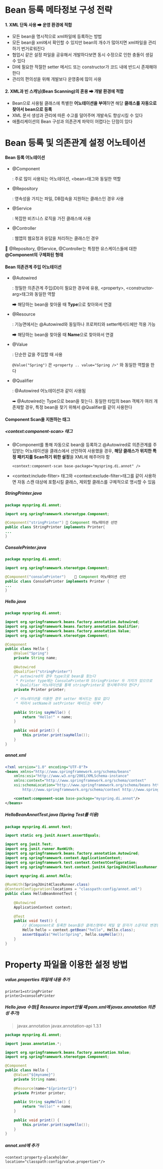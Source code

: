# Bean 등록 메타정보 구성 전략

#### 1. XML 단독 사용 ➡ 운영 환경에 적합

* 모든 bean을 명시적으로 xml파일에 등록하는 방법
* 모든 bean을 xml에서 확인할 수 있지만 bean의 개수가 많아지면 xml파일을 관리하기 번거로워진다
* 협업시 같은 설정 파일을 공유해서 개발하다보면 동시 수정으로 인한 충돌이 생길 수 있다
* DI에 필요한 적절한 setter 메서드 또는 constructor가 코드 내에 반드시 존재해야 한다
*  관리의 편의성을 위해 개발보다 운영중에 많이 사용



#### 2. XML과 빈 스캐닝(Bean Scanning)의 혼용  ➡ 개발 환경에 적합

* Bean으로 사용될 클래스에 특별한 **어노테이션을 부여**하면 해당 **클래스를 자동으로 찾아서 bean으로 등록**
* XML 문서 생성과 관리에 따른 수고를 덜어주며 개발속도 향상시킬 수 있다
* 애플리케이션의 Bean 구성과 의존관계 파악이 어렵다는 단점이 있다



# Bean 등록 및 의존관계 설정 어노테이션

#### Bean 등록 어노테이션

* @Component 

  : 주로 많이 사용되는 어노테이션, \<bean>태그와 동일한 역할

* @Repository

  : 영속성을 가지는 파일, DB접속을 지원하는 클래스인 경우 사용

* @Service

  : 복잡한 비즈니스 로직을 가진 클래스에 사용

* @Controller

  : 웹앱의 웹요청과 응답을 처리하는 클래스인 경우

🚨 @Repository, @Service, @Controller는 특정한 유스케이스들에 대한 **@Component의 구체화된 형태**



#### Bean 의존관계 주입 어노테이션

* @Autowired

  : 정밀한 의존관계 주입(DI)이 필요한 경우에 유용, \<property>, \<constructor-arg>태그와 동일한 역할

  ➡ 해당하는 bean을 찾아올 때 **Type**으로 찾아와서 연결

* @Resource

  : 기능면에서는 @Autowired와 동일하나 프로퍼티와 setter메서드에만 적용 가능

  ➡ 해당하는 bean을 찾아올 때 **Name**으로 찾아와서 연결

* @Value

  : 단순한 값을 주입할 때 사용

  `@Value("Spring")` 은 `<property .. value="Spring />"` 와 동일한 역할을 한다

* @Qualifier

  : @Autowired 어노테이션과 같이 사용됨

  ➡ @Autowired는 Type으로 bean을 찾는다. 동일한 타입의 bean 객체가 여러 개 존재할 경우, 특정 bean을 찾기 위해서 @Qualifier를 같이 사용한다



#### Component Scan을 지원하는 태그

##### \<context:component-scan> 태그

* @Component를 통해 자동으로 bean을 등록하고 @Autowired로 의존관계를 주입받는 어노테이션을 클래스에서 선언하여 사용했을 경우, **해당 클래스가 위치한 특정 패키지를 Scan하기 위한 설정**을 XML에 해주어야 함

  `<context:component-scan base-package="myspring.di.annot" />`

* \<context:include-filter> 태그와 \<context:exclude-filter>태그를 같이 사용하면 자동 스캔 대상에 포함시킬 클래스, 제외할 클래스를 구체적으로 명시할 수 있음





##### StringPrinter.java

```java
package myspring.di.annot;

import org.springframework.stereotype.Component;

@Component("stringPrinter")	🚨 Component 어노테이션 선언
public class StringPrinter implements Printer{
...
}
```



##### ConsolePrinter.java

```java
package myspring.di.annot;

import org.springframework.stereotype.Component;

@Component("consolePrinter")	🚨 Component 어노테이션 선언	
public class ConsolePrinter implements Printer {
...
}

```



##### Hello.java

```java
package myspring.di.annot;

import org.springframework.beans.factory.annotation.Autowired;
import org.springframework.beans.factory.annotation.Qualifier;
import org.springframework.beans.factory.annotation.Value;
import org.springframework.stereotype.Component;

@Component
public class Hello {
	@Value("Spring")
	private String name;
	
	@Autowired
	@Qualifier("stringPrinter")
	/* autowired의 경우 type으로 bean을 찾는다
	 * Printer type에는 ConsolePrinter와 StringPrinter 두 가지가 있으므로
	 * Qualifier 어노테이션을 통해 stringPrinter로 명시해주어야 한다*/
	private Printer printer;
	
	/* 어노테이션을 이용한 경우 setter 메서드는 필요 없다
	 * 따라서 setName과 setPrinter 메서드는 삭제*/
	
	public String sayHello() {
		return "Hello!" + name;
	}
	
	public void print() {
		this.printer.print(sayHello());
	}
}
```



##### annot.xml

```xml
<?xml version="1.0" encoding="UTF-8"?>
<beans xmlns="http://www.springframework.org/schema/beans"
	xmlns:xsi="http://www.w3.org/2001/XMLSchema-instance"
	xmlns:context="http://www.springframework.org/schema/context"
	xsi:schemaLocation="http://www.springframework.org/schema/beans http://www.springframework.org/schema/beans/spring-beans-3.2.xsd
		http://www.springframework.org/schema/context http://www.springframework.org/schema/context/spring-context-3.2.xsd">

	<context:component-scan base-package="myspring.di.annot"/>
</beans>
```



##### HelloBeanAnnotTest.java (Spring Test를 이용)

```java
package myspring.di.annot.test;

import static org.junit.Assert.assertEquals;

import org.junit.Test;
import org.junit.runner.RunWith;
import org.springframework.beans.factory.annotation.Autowired;
import org.springframework.context.ApplicationContext;
import org.springframework.test.context.ContextConfiguration;
import org.springframework.test.context.junit4.SpringJUnit4ClassRunner;

import myspring.di.annot.Hello;

@RunWith(SpringJUnit4ClassRunner.class)
@ContextConfiguration(locations = "classpath:config/annot.xml")
public class HelloBeanAnnotTest {
	
	@Autowired
	ApplicationContext context;
	
	@Test
	public void test() {
		// @Component로 등록한 bean들은 클래스명에서 제일 앞 문자가 소문자로 변경된 형태로 등록됨
		Hello hello = context.getBean("hello", Hello.class);
		assertEquals("Hello!Spring", hello.sayHello());
	}
}
```



# Property 파일을 이용한 설정 방법

##### value.properties 파일에 내용 추가

```properties
printer1=stringPrinter
printer2=consolePrinter 
```



##### Hello.java 수정(🚨 Resource import안될 때 pom.xml에 javax.annotation 의존성 추가)

> 	<dependency>
> 	<groupId>javax.annotation</groupId>
> 	    <artifactId>javax.annotation-api</artifactId>
> 	    <version>1.3.1</version>
> 	</dependency>

```java
package myspring.di.annot;

import javax.annotation.*;

import org.springframework.beans.factory.annotation.Value;
import org.springframework.stereotype.Component;

@Component
public class Hello {
	@Value("${myname}")
	private String name;
	
	@Resource(name="${printer1}")
	private Printer printer;
	
	public String sayHello() {
		return "Hello!" + name;
	}
	
	public void print() {
		this.printer.print(sayHello());
	}
}
```



##### annot.xml에 추가

```
<context:property-placeholder location="classpath:config/value.properties"/>
```

